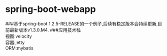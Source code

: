 # spring-boot-webapp 
###基于spring-boot 1.2.5-RELEASE的一个例子,后续有稳定版本会持续更新,目前最新版本v1.3.0.M4.
###应用技术栈  
     视图:velocity  
     容器:jetty   
     ORM:mybatis 

